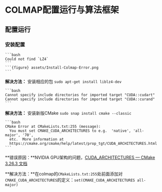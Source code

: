 # COLMAP配置运行与算法框架

## 配置运行

### 安装配置

````{error}
```bash
Could not find `LZ4`
```
```{figure} assets/Install-Colmap-Error.png
```
````

**解决方法：** 安装相应的包 `sudo apt-get install liblz4-dev`

````{error}
```bash
Cannot specify include directories for imported target "CUDA::cudart"
Cannot specify include directories for imported target "CUDA::curand"
```
````

**解决方法：** 安装新版CMake `sudo snap install cmake --classic`

````{error}
```bash
CMake Error at CMakeLists.txt:255 (message):
  You must set CMAKE_CUDA_ARCHITECTURES to e.g.  'native', 'all-major', '70',
  etc.  More information at
  https://cmake.org/cmake/help/latest/prop_tgt/CUDA_ARCHITECTURES.html
```
````



**错误原因：**NVIDIA GPU架构的问题，[CUDA_ARCHITECTURES — CMake 3.26.3 文档](https://cmake.org/cmake/help/latest/prop_tgt/CUDA_ARCHITECTURES.html)

**解决方法：**在colmap的`CMakeLists.txt:255`处前面添加对`CMAKE_CUDA_ARCHITECTURES`的定义：`set(CMAKE_CUDA_ARCHITECTURES all-major)`
